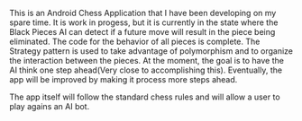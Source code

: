 This is an Android Chess Application that I have been developing on my spare time. It is work in progess, but it is currently in the state where the Black Pieces AI can detect if a future move will result in the piece being eliminated. The code for the behavior of all pieces is complete. The Strategy pattern is used to take advantage of polymorphism and to organize the interaction between the pieces. At the moment, the goal is to have the AI think one step ahead(Very close to accomplishing this). Eventually, the app will be improved by making it process more steps ahead. 

The app itself will follow the standard chess rules and will allow a user to play agains an AI bot.
